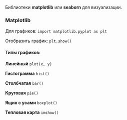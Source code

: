 Библиотеки **matplotlib** или **seaborn** для визуализации.

### Matplotlib

Для графиков: `import matplotlib.pyplot as plt`

Отобразить график: `plt.show()`

#### Типы графиков:
**Линейный** `plot(x, y)`

**Гистограмма** `hist()`

**Столбчатая** `bar()`

**Круговая** `pie()`

**Ящик с усами** `boxplot()`

**Тепловая карта** `imshow()`